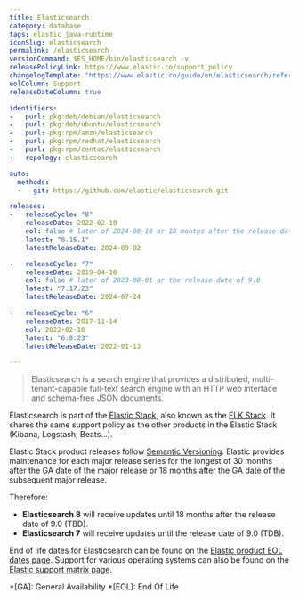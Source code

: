 ```yaml
---
title: Elasticsearch
category: database
tags: elastic java-runtime
iconSlug: elasticsearch
permalink: /elasticsearch
versionCommand: $ES_HOME/bin/elasticsearch -v
releasePolicyLink: https://www.elastic.co/support_policy
changelogTemplate: "https://www.elastic.co/guide/en/elasticsearch/reference/{{'__LATEST__'|split:'.'|pop|join:'.'}}/release-notes-__LATEST__.html"
eolColumn: Support
releaseDateColumn: true

identifiers:
-   purl: pkg:deb/debian/elasticsearch
-   purl: pkg:deb/ubuntu/elasticsearch
-   purl: pkg:rpm/amzn/elasticsearch
-   purl: pkg:rpm/redhat/elasticsearch
-   purl: pkg:rpm/centos/elasticsearch
-   repology: elasticsearch

auto:
  methods:
  -   git: https://github.com/elastic/elasticsearch.git

releases:
-   releaseCycle: "8"
    releaseDate: 2022-02-10
    eol: false # later of 2024-08-10 or 18 months after the release date of 9.0
    latest: "8.15.1"
    latestReleaseDate: 2024-09-02

-   releaseCycle: "7"
    releaseDate: 2019-04-10
    eol: false # later of 2023-08-01 or the release date of 9.0
    latest: "7.17.23"
    latestReleaseDate: 2024-07-24

-   releaseCycle: "6"
    releaseDate: 2017-11-14
    eol: 2022-02-10
    latest: "6.8.23"
    latestReleaseDate: 2022-01-13

---
```


> Elasticsearch is a search engine that provides a distributed, multi-tenant-capable full-text search
> engine with an HTTP web interface and schema-free JSON documents.

Elasticsearch is part of the [Elastic Stack](https://www.elastic.co/elastic-stack/), also known as the
[ELK Stack](https://www.elastic.co/what-is/elk-stack). It shares the same support policy as the
other products in the Elastic Stack (Kibana, Logstash, Beats...).

Elastic Stack product releases follow [Semantic Versioning](https://semver.org/). Elastic provides
maintenance for each major release series for the longest of 30 months after the GA date of the
major release or 18 months after the GA date of the subsequent major release.

Therefore:

* **Elasticsearch 8** will receive updates until 18 months after the release date of 9.0 (TBD).
* **Elasticsearch 7** will receive updates until the release date of 9.0 (TDB).

End of life dates for Elasticsearch can be found on the [Elastic product EOL dates page](https://www.elastic.co/support/eol).
Support for various operating systems can also be found on the [Elastic support matrix page](https://www.elastic.co/support/matrix).

*[GA]: General Availability
*[EOL]: End Of Life
